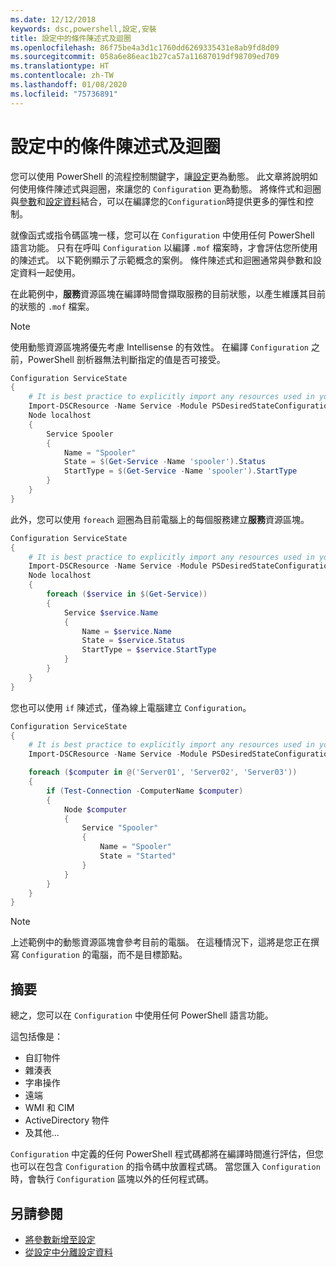 ```yaml
---
ms.date: 12/12/2018
keywords: dsc,powershell,設定,安裝
title: 設定中的條件陳述式及迴圈
ms.openlocfilehash: 86f75be4a3d1c1760dd6269335431e8ab9fd8d09
ms.sourcegitcommit: 058a6e86eac1b27ca57a11687019df98709ed709
ms.translationtype: HT
ms.contentlocale: zh-TW
ms.lasthandoff: 01/08/2020
ms.locfileid: "75736891"
---
```

# <a name="conditional-statements-and-loops-in-a-configuration"></a>設定中的條件陳述式及迴圈

您可以使用 PowerShell 的流程控制關鍵字，讓[設定](configurations.md)更為動態。 此文章將說明如何使用條件陳述式與迴圈，來讓您的 `Configuration` 更為動態。 將條件式和迴圈與[參數](add-parameters-to-a-configuration.md)和[設定資料](configData.md)結合，可以在編譯您的`Configuration`時提供更多的彈性和控制。

就像函式或指令碼區塊一樣，您可以在 `Configuration` 中使用任何 PowerShell 語言功能。
只有在呼叫 `Configuration` 以編譯 `.mof` 檔案時，才會評估您所使用的陳述式。 以下範例顯示了示範概念的案例。 條件陳述式和迴圈通常與參數和設定資料一起使用。

在此範例中，**服務**資源區塊在編譯時間會擷取服務的目前狀態，以產生維護其目前的狀態的 `.mof` 檔案。

> [!NOTE]
> 使用動態資源區塊將優先考慮 Intellisense 的有效性。 在編譯 `Configuration` 之前，PowerShell 剖析器無法判斷指定的值是否可接受。

```powershell
Configuration ServiceState
{
    # It is best practice to explicitly import any resources used in your Configurations.
    Import-DSCResource -Name Service -Module PSDesiredStateConfiguration
    Node localhost
    {
        Service Spooler
        {
            Name = "Spooler"
            State = $(Get-Service -Name 'spooler').Status
            StartType = $(Get-Service -Name 'spooler').StartType
        }
    }
}
```

此外，您可以使用 `foreach` 迴圈為目前電腦上的每個服務建立**服務**資源區塊。

```powershell
Configuration ServiceState
{
    # It is best practice to explicitly import any resources used in your Configurations.
    Import-DSCResource -Name Service -Module PSDesiredStateConfiguration
    Node localhost
    {
        foreach ($service in $(Get-Service))
        {
            Service $service.Name
            {
                Name = $service.Name
                State = $service.Status
                StartType = $service.StartType
            }
        }
    }
}
```

您也可以使用 `if` 陳述式，僅為線上電腦建立 `Configuration`。

```powershell
Configuration ServiceState
{
    # It is best practice to explicitly import any resources used in your Configurations.
    Import-DSCResource -Name Service -Module PSDesiredStateConfiguration

    foreach ($computer in @('Server01', 'Server02', 'Server03'))
    {
        if (Test-Connection -ComputerName $computer)
        {
            Node $computer
            {
                Service "Spooler"
                {
                    Name = "Spooler"
                    State = "Started"
                }
            }
        }
    }
}
```

> [!NOTE]
> 上述範例中的動態資源區塊會參考目前的電腦。 在這種情況下，這將是您正在撰寫 `Configuration` 的電腦，而不是目標節點。

<!---
Mention Get-DSCConfigurationFromSystem
-->

## <a name="summary"></a>摘要

總之，您可以在 `Configuration` 中使用任何 PowerShell 語言功能。

這包括像是：

- 自訂物件
- 雜湊表
- 字串操作
- 遠端
- WMI 和 CIM
- ActiveDirectory 物件
- 及其他...

`Configuration` 中定義的任何 PowerShell 程式碼都將在編譯時間進行評估，但您也可以在包含 `Configuration` 的指令碼中放置程式碼。 當您匯入 `Configuration` 時，會執行 `Configuration` 區塊以外的任何程式碼。

## <a name="see-also"></a>另請參閱

- [將參數新增至設定](add-parameters-to-a-configuration.md)
- [從設定中分離設定資料](configData.md)
